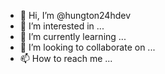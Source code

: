 - 👋 Hi, I’m @hungton24hdev
- 👀 I’m interested in ...
- 🌱 I’m currently learning ...
- 💞️ I’m looking to collaborate on ...
- 📫 How to reach me ...

<!---
hungton24hdev/hungton24hdev is a ✨ special ✨ repository because its `README.md` (this file) appears on your GitHub profile.
You can click the Preview link to take a look at your changes.
--->
